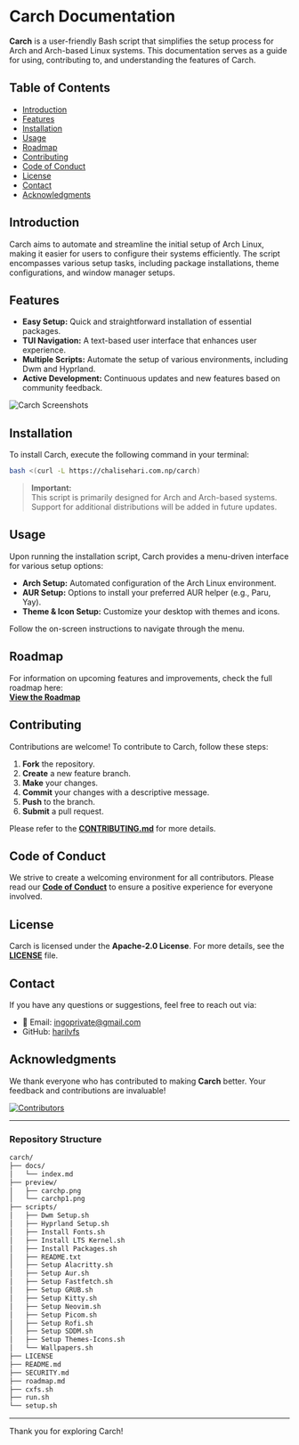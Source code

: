 # Carch Documentation

**Carch** is a user-friendly Bash script that simplifies the setup process for Arch and Arch-based Linux systems. This documentation serves as a guide for using, contributing to, and understanding the features of Carch.

## Table of Contents

- [Introduction](#introduction)
- [Features](#features)
- [Installation](#installation)
- [Usage](#usage)
- [Roadmap](#roadmap)
- [Contributing](#contributing)
- [Code of Conduct](#code-of-conduct)
- [License](#license)
- [Contact](#contact)
- [Acknowledgments](#acknowledgments)

## Introduction

Carch aims to automate and streamline the initial setup of Arch Linux, making it easier for users to configure their systems efficiently. The script encompasses various setup tasks, including package installations, theme configurations, and window manager setups.

## Features

- **Easy Setup:** Quick and straightforward installation of essential packages.
- **TUI Navigation:** A text-based user interface that enhances user experience.
- **Multiple Scripts:** Automate the setup of various environments, including Dwm and Hyprland.
- **Active Development:** Continuous updates and new features based on community feedback.

![Carch Screenshots](https://github.com/harilvfs/carch/raw/main/preview/carchp.png)

## Installation

To install Carch, execute the following command in your terminal:

```bash
bash <(curl -L https://chalisehari.com.np/carch)
```

> **Important:**  
> This script is primarily designed for Arch and Arch-based systems. Support for additional distributions will be added in future updates.

## Usage

Upon running the installation script, Carch provides a menu-driven interface for various setup options:

- **Arch Setup:** Automated configuration of the Arch Linux environment.
- **AUR Setup:** Options to install your preferred AUR helper (e.g., Paru, Yay).
- **Theme & Icon Setup:** Customize your desktop with themes and icons.

Follow the on-screen instructions to navigate through the menu.

## Roadmap

For information on upcoming features and improvements, check the full roadmap here:  
**[View the Roadmap](https://github.com/harilvfs/carch/blob/main/roadmap.md)**

## Contributing

Contributions are welcome! To contribute to Carch, follow these steps:

1. **Fork** the repository.
2. **Create** a new feature branch.
3. **Make** your changes.
4. **Commit** your changes with a descriptive message.
5. **Push** to the branch.
6. **Submit** a pull request.

Please refer to the **[CONTRIBUTING.md](https://github.com/harilvfs/carch/blob/main/.github/CONTRIBUTING.md)** for more details.

## Code of Conduct

We strive to create a welcoming environment for all contributors. Please read our **[Code of Conduct](https://github.com/harilvfs/carch/blob/main/.github/CODE_OF_CONDUCT.md)** to ensure a positive experience for everyone involved.

## License

Carch is licensed under the **Apache-2.0 License**. For more details, see the **[LICENSE](LICENSE)** file.

## Contact

If you have any questions or suggestions, feel free to reach out via:

- 📧 Email: [ingoprivate@gmail.com](mailto:ingoprivate@gmail.com)
- GitHub: [harilvfs](https://github.com/harilvfs)

## Acknowledgments

We thank everyone who has contributed to making **Carch** better. Your feedback and contributions are invaluable!

[![Contributors](https://contrib.rocks/image?repo=harilvfs/carch)](https://github.com/harilvfs/carch/graphs/contributors)

---

### Repository Structure

```bash
carch/
├── docs/
│   └── index.md
├── preview/
│   ├── carchp.png
│   └── carchp1.png
├── scripts/
│   ├── Dwm Setup.sh
│   ├── Hyprland Setup.sh
│   ├── Install Fonts.sh
│   ├── Install LTS Kernel.sh
│   ├── Install Packages.sh
│   ├── README.txt
│   ├── Setup Alacritty.sh
│   ├── Setup Aur.sh
│   ├── Setup Fastfetch.sh
│   ├── Setup GRUB.sh
│   ├── Setup Kitty.sh
│   ├── Setup Neovim.sh
│   ├── Setup Picom.sh
│   ├── Setup Rofi.sh
│   ├── Setup SDDM.sh
│   ├── Setup Themes-Icons.sh 
│   └── Wallpapers.sh
├── LICENSE
├── README.md
├── SECURITY.md
├── roadmap.md
├── cxfs.sh
├── run.sh
└── setup.sh
```
---

Thank you for exploring Carch!




